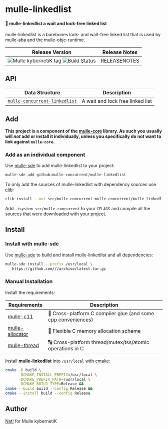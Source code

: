 # mulle-linkedlist

#### 🔂 mulle-linkedlist a wait and lock-free linked list

mulle-linkedlist is a barebones lock- and wait-free linked list that is used
by mulle-aba and the mulle-objc-runtime.

| Release Version                                       | Release Notes
|-------------------------------------------------------|--------------
| ![Mulle kybernetiK tag](https://img.shields.io/github/tag//mulle-linkedlist.svg?branch=release) [![Build Status](https://github.com//mulle-linkedlist/workflows/CI/badge.svg?branch=release)](//github.com//mulle-linkedlist/actions)| [RELEASENOTES](RELEASENOTES.md) |


## API

| Data Structure                                         | Description
| -------------------------------------------------------|----------------------------
| [`mulle-concurrent-linkedlist`](dox/API_LINKEDLIST.md) | A wait and lock free linked list








## Add

**This project is a component of the [mulle-core](//github.com/mulle-core/mulle-core) library. As such you usually will *not* add or install it
individually, unless you specifically do not want to link against
`mulle-core`.**


### Add as an individual component

Use [mulle-sde](//github.com/mulle-sde) to add mulle-linkedlist to your project:

``` sh
mulle-sde add github:mulle-concurrent/mulle-linkedlist
```

To only add the sources of mulle-linkedlist with dependency
sources use [clib](https://github.com/clibs/clib):


``` sh
clib install --out src/mulle-concurrent mulle-concurrent/mulle-linkedlist
```

Add `-isystem src/mulle-concurrent` to your `CFLAGS` and compile all the sources that were downloaded with your project.


## Install

### Install with mulle-sde

Use [mulle-sde](//github.com/mulle-sde) to build and install mulle-linkedlist and all dependencies:

``` sh
mulle-sde install --prefix /usr/local \
   https://github.com///archive/latest.tar.gz
```

### Manual Installation

Install the requirements:

| Requirements                                 | Description
|----------------------------------------------|-----------------------
| [mulle-c11](https://github.com/mulle-c/mulle-c11)             | 🔀 Cross-platform C compiler glue (and some cpp conveniences)
| [mulle-allocator](https://github.com/mulle-c/mulle-allocator)             | 🔄 Flexible C memory allocation scheme
| [mulle-thread](https://github.com/mulle-concurrent/mulle-thread)             | 🔠 Cross-platform thread/mutex/tss/atomic operations in C

Install **mulle-linkedlist** into `/usr/local` with [cmake](https://cmake.org):

``` sh
cmake -B build \
      -DCMAKE_INSTALL_PREFIX=/usr/local \
      -DCMAKE_PREFIX_PATH=/usr/local \
      -DCMAKE_BUILD_TYPE=Release &&
cmake --build build --config Release &&
cmake --install build --config Release
```

## Author

[Nat!](https://mulle-kybernetik.com/weblog) for Mulle kybernetiK


